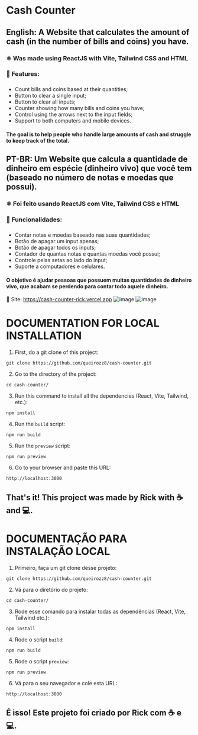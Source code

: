 <h1>Cash Counter</h1>
<h2>English: A Website that calculates the amount of cash (in the number of bills and coins) you have.</h2>
<h3>⚛ Was made using ReactJS with Vite, Tailwind CSS and HTML</h3>
<h3>🚀 Features:</h3>

###

- Count bills and coins based at their quantities;
- Button to clear a single input;
- Button to clear all inputs;
- Counter showing how many bills and coins you have;
- Control using the arrows next to the input fields;
- Support to both computers and mobile devices.

<h4>The goal is to help people who handle large amounts of cash and struggle to keep track of the total.</h4>

### 

<h2>PT-BR: Um Website que calcula a quantidade de dinheiro em espécie (dinheiro vivo) que você tem (baseado no número de notas e moedas que possui).</h2>
<h3>⚛ Foi feito usando ReactJS com Vite, Tailwind CSS e HTML</h3>
<h3>🚀 Funcionalidades:</h3>

###

- Contar notas e moedas baseado nas suas quantidades;
- Botão de apagar um input apenas;
- Botão de apagar todos os inputs;
- Contador de quantas notas e quantas moedas você possui;
- Controle pelas setas ao lado do input;
- Suporte a computadores e celulares.

<h4>O objetivo é ajudar pessoas que possuem muitas quantidades de dinheiro vivo, que acabam se perdendo para contar todo aquele dinheiro.</h4>

🔗 Site: https://cash-counter-rick.vercel.app
![image](https://github.com/user-attachments/assets/65fbc404-3893-40f3-a85e-5becbbd13831)
![image](https://github.com/user-attachments/assets/b5640c45-b40d-42ad-bf80-d7a47df60970)


<h1>DOCUMENTATION FOR LOCAL INSTALLATION</h1>

1. First, do a git clone of this project:
```
git clone https://github.com/queirozz8/cash-counter.git
```
2. Go to the directory of the project:
```
cd cash-counter/
```
3. Run this command to install all the dependencies (React, Vite, Tailwind, etc.):
```
npm install
```
4. Run the `build` script:
```
npm run build
```
5. Run the `preview` script:
```
npm run preview
```
6. Go to your browser and paste this URL:
```
http://localhost:3000
```

<h2>That's it! This project was made by Rick with ☕ and 💻.</h2>



<h1>DOCUMENTAÇÃO PARA INSTALAÇÃO LOCAL</h1>

1. Primeiro, faça um git clone desse projeto:
```
git clone https://github.com/queirozz8/cash-counter.git
```
2. Vá para o diretório do projeto:
```
cd cash-counter/
```
3. Rode esse comando para instalar todas as dependências (React, Vite, Tailwind etc.):
```
npm install
```
4. Rode o script `build`:
```
npm run build
```
5. Rode o script `preview`:
```
npm run preview
```
6. Vá para o seu navegador e cole esta URL:
```
http://localhost:3000
```

<h2>É isso! Este projeto foi criado por Rick com ☕ e 💻.</h2>
